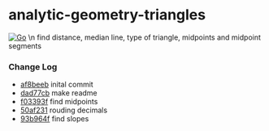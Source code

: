 # analytic-geometry-triangles
[![Go](https://pkg.go.dev/badge/github.com/cantevenread/analytic-geometry-triangles.svg)](https://pkg.go.dev/github.com/cantevenread/analytic-geometry-triangles) \n
find distance, median line, type of triangle, midpoints and midpoint segments

### Change Log
* [af8beeb](https://github.com/cantevenread/analytic-geometry-triangles/commit/af8beeb8e76da72fa79f6a05517bbb9f60d3a269) inital commit
* [dad77cb](https://github.com/cantevenread/analytic-geometry-triangles/commit/dad77cb5be37171db27cfd1222bac30627679042) make readme
* [f03393f](https://github.com/cantevenread/analytic-geometry-triangles/commit/f03393f1c715e32ce77725d39972c759a691f503) find midpoints
* [50af231](https://github.com/cantevenread/analytic-geometry-triangles/commit/50af2315292b8abe679f0dde9155f11df481d425) rouding decimals
* [93b964f](https://github.com/cantevenread/analytic-geometry-triangles/commit/93b964f8c77b49f04cdd6da2c7bd58a59f3d4c4d) find slopes
